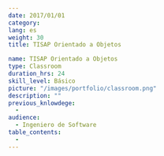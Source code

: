 ```yaml
---
date: 2017/01/01
category:
lang: es
weight: 30
title: TISAP Orientado a Objetos​

name: TISAP Orientado a Objetos​
type: Classroom
duration_hrs: 24
skill_level: Básico
picture: "/images/portfolio/classroom.png"
description: ""
previous_knlowdege:
  -
audience:
  - Ingeniero de Software
table_contents:
  -
---
```

